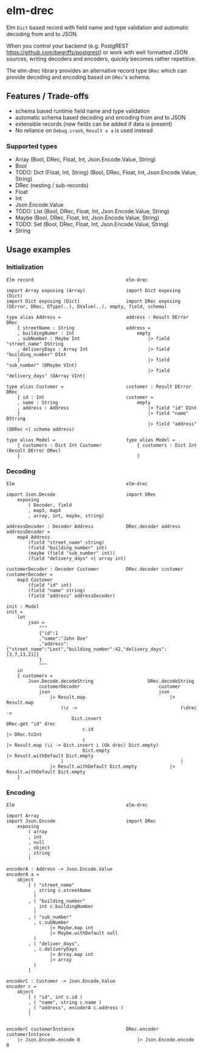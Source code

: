 # elm-drec

Elm `Dict` based record with field name and type validation and automatic
decoding from and to JSON.

When you control your backend (e.g. PostgREST <https://github.com/begriffs/postgrest>)
or work with well formatted JSON sources, writing decoders and encoders,
quickly becomes rather repetitive.

The elm-drec library provides an alternative record type `DRec` which can provide
decoding and encoding based on `DRec`'s schema.

## Features / Trade-offs
  * schema based runtime field name and type validation
  * automatic schema based decoding and encoding from and to JSON
  * extensible records (new fields can be added if data is present)
  * No reliance on `Debug.crash`, `Result x a` is used instead

### Supported types
  * Array (Bool, DRec, Float, Int, Json.Encode.Value, String)
  * Bool
  * TODO: Dict (Float, Int, String) (Bool, DRec, Float, Int, Json.Encode.Value, String)
  * DRec (nesting / sub-records)
  * Float
  * Int
  * Json.Encode.Value
  * TODO: List (Bool, DRec, Float, Int, Json.Encode.Value, String)
  * Maybe (Bool, DRec, Float, Int, Json.Encode.Value, String)
  * TODO: Set (Bool, DRec, Float, Int, Json.Encode.Value, String)
  * String

## Usage examples

### Initialization
```
Elm record                                  elm-drec

import Array exposing (Array)               import Dict exposing (Dict)
import Dict exposing (Dict)                 import DRec exposing (DError, DRec, DType(..), DValue(..), empty, field, schema)

type alias Address =                        address : Result DError DRec
    { streetName : String                   address =
    , buildingNumer : Int                       empty
    , subNumber : Maybe Int                         |> field "street_name" DString
    , deliveryDays : Array Int                      |> field "building_number" DInt
    }                                               |> field "sub_number" (DMaybe VInt)
                                                    |> field "delivery_days" (DArray VInt)

type alias Customer =                       customer : Result DError DRec
    { id : Int                              customer =
    , name : String                             empty
    , address : Address                             |> field "id" DInt
    }                                               |> field "name" DString
                                                    |> field "address" (DDRec <| schema address)

type alias Model =                          type alias Model =
    { customers : Dict Int Customer             { customers : Dict Int (Result DError DRec)
    }                                           }
```

### Decoding
```
Elm                                         elm-drec

import Json.Decode                          import DRec
    exposing
        ( Decoder, field
        , map3, map4
        , array, int, maybe, string)

addressDecoder : Decoder Address            DRec.decoder address
addressDecoder =
    map4 Address
        (field "street_name" string)
        (field "building_number" int)
        (maybe (field "sub_number" int))
        (field "delivery_days" <| array int)

customerDecoder : Decoder Customer          DRec.decoder customer
customerDecoder =
    map3 Customer
        (field "id" int)
        (field "name" string)
        (field "address" addressDecoder)

init : Model
init =
    let
        json =
            """
            {"id":1
            ,"name":"John Doe"
            ,"address":{"street_name":"Lost","building_number":42,"delivery_days":[3,7,13,21]}
            }
            """
    in
    { customers =
        Json.Decode.decodeString                    DRec.decodeString
            customerDecoder                             customer
            json                                        json
                |> Result.map                               |> Result.map
                    (\c ->                                      (\drec ->
                        Dict.insert                                 DRec.get "id" drec
                            c.id                                        |> DRec.toInt
                            c                                           |> Result.map (\i -> Dict.insert i (Ok drec) Dict.empty)
                            Dict.empty                                  |> Result.withDefault Dict.empty
                    )                                           )
                |> Result.withDefault Dict.empty            |> Result.withDefault Dict.empty
    }
```

### Encoding
```
Elm                                         elm-drec

import Array
import Json.Encode                          import DRec
    exposing
        ( array
        , int
        , null
        , object
        , string
        )

encoderA : Address -> Json.Encode.Value
encoderA a =
    object
        [ ( "street_name"
          , string c.streetName
          )
        , ( "building_number"
          , int c.buildingNumber
          )
        , ( "sub_number"
          , c.subNumber
                |> Maybe.map int
                |> Maybe.withDefault null
          )
        , ( "deliver_days",
          , c.deliveryDays
                |> Array.map int
                |> array
          )
        ]

encoderC : Customer -> Json.Encode.Value
encoder c =
    object
        [ ( "id", int c.id )
        , ( "name", string c.name )
        , ( "address", encoderA c.address )
        ]


encoderC customerInstance                   DRec.encoder customerInstance
    |> Json.Encode.encode 0                     |> Json.Encode.encode 0
```
